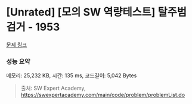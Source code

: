 # [Unrated] [모의 SW 역량테스트] 탈주범 검거 - 1953 

[문제 링크](https://swexpertacademy.com/main/code/problem/problemDetail.do?contestProbId=AV5PpLlKAQ4DFAUq) 

### 성능 요약

메모리: 25,232 KB, 시간: 135 ms, 코드길이: 5,042 Bytes



> 출처: SW Expert Academy, https://swexpertacademy.com/main/code/problem/problemList.do